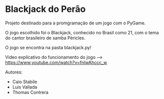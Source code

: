 # Blackjack do Perão

Projeto destinado para a promgramação de um jogo com o PyGame.

O jogo escolhido foi o Blackjack, conhecido no Brasil como 21, com o tema
do cantor brasileiro de samba Péricles.

O jogo se encontra na pasta blackjack.py!

Video explicativo do funcionamento do jogo --> https://www.youtube.com/watch?v=fnIwAhccc_w

Autores:
- Caio Stabile
- Luis Vallada
- Thomas Contrera
